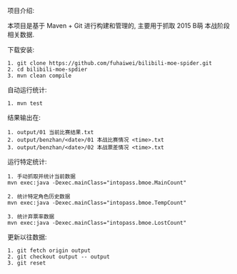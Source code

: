项目介绍:

本项目是基于 Maven + Git 进行构建和管理的, 主要用于抓取 2015 B萌 本战阶段相关数据.

下载安装:

```
1. git clone https://github.com/fuhaiwei/bilibili-moe-spider.git
2. cd bilibili-moe-spdier
3. mvn clean compile
```

自动运行统计:

```
1. mvn test
```

结果输出在:

```
1. output/01 当前比赛结果.txt
2. output/benzhan/<date>/01 本战比赛情况 <time>.txt
3. output/benzhan/<date>/02 本战票差情况 <time>.txt
```

运行特定统计:

```
1. 手动抓取并统计当前数据
mvn exec:java -Dexec.mainClass="intopass.bmoe.MainCount"

2. 统计特定角色历史数据
mvn exec:java -Dexec.mainClass="intopass.bmoe.TempCount"

3. 统计弃票率数据
mvn exec:java -Dexec.mainClass="intopass.bmoe.LostCount"
```

更新以往数据:

```
1. git fetch origin output
2. git checkout output -- output
3. git reset
```
